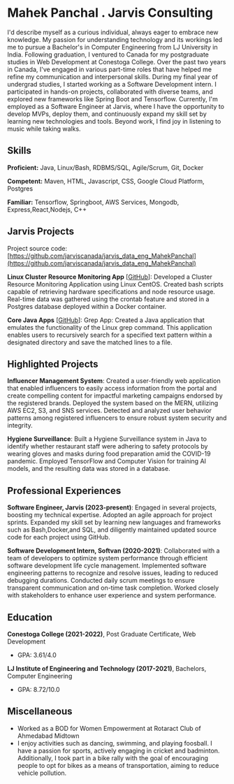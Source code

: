 # Mahek Panchal . Jarvis Consulting

I'd describe myself as a curious individual, always eager to embrace new knowledge. My passion for understanding technology and its workings led me to pursue a Bachelor's in Computer Engineering from LJ University in India. Following graduation, I ventured to Canada for my postgraduate studies in Web Development at Conestoga College. Over the past two years in Canada, I've engaged in various part-time roles that have helped me refine my communication and interpersonal skills. During my final year of undergrad studies, I started working as a Software Development intern. I participated in hands-on projects, collaborated with diverse teams, and explored new frameworks like Spring Boot and Tensorflow. Currently, I'm employed as a Software Engineer at Jarvis, where I have the opportunity to develop MVPs, deploy them, and continuously expand my skill set by learning new technologies and tools. Beyond work, I find joy in listening to music while taking walks.

## Skills

**Proficient:** Java, Linux/Bash, RDBMS/SQL, Agile/Scrum, Git, Docker

**Competent:** Maven, HTML, Javascript, CSS, Google Cloud Platform, Postgres

**Familiar:** Tensorflow, Springboot, AWS Services, Mongodb, Express,React,Nodejs, C++

## Jarvis Projects

Project source code: [https://github.com/jarviscanada/jarvis_data_eng_MahekPanchal](https://github.com/jarviscanada/jarvis_data_eng_MahekPanchal)


**Linux Cluster Resource Monitoring App** [[GitHub](https://github.com/jarviscanada/jarvis_data_eng_MahekPanchal/tree/master/linux_sql)]: Developed a Cluster Resource Monitoring Application using Linux CentOS. Created bash scripts capable of retrieving hardware specifications and node resource usage. Real-time data was gathered using the crontab feature and stored in a Postgres database deployed within a Docker container.

**Core Java Apps** [[GitHub](https://github.com/jarviscanada/jarvis_data_eng_MahekPanchal/tree/master/core_java)]: Grep App: Created a Java application that emulates the functionality of the Linux grep command. This application enables users to recursively search for a specified text pattern within a designated directory and save the matched lines to a file.


## Highlighted Projects
**Influencer Management System**: Created a user-friendly web application that enabled influencers to easily access information from the portal and create compelling content for impactful marketing campaigns endorsed by the registered brands. Deployed the system based on the MERN, utilizing AWS EC2, S3, and SNS services. Detected and analyzed user behavior patterns among registered influencers to ensure robust system security and integrity.

**Hygiene Surveillance**: Built a Hygiene Surveillance system in Java to identify whether restaurant staff were adhering to safety protocols by wearing gloves and masks during food preparation amid the COVID-19 pandemic. Employed TensorFlow and Computer Vision for training AI models, and the resulting data was stored in a database.


## Professional Experiences

**Software Engineer, Jarvis (2023-present)**: Engaged in several projects, boosting my technical expertise. Adopted an agile approach for project sprints. Expanded my skill set by learning new languages and frameworks such as Bash,Docker,and SQL, and diligently maintained updated source code for each project using GitHub.

**Software Development Intern, Softvan (2020-2021)**: Collaborated with a team of developers to optimize system performance through efficient software development life cycle management. Implemented software engineering patterns to recognize and resolve issues, leading to reduced debugging durations. Conducted daily scrum meetings to ensure transparent communication and on-time task completion. Worked closely with stakeholders to enhance user experience and system performance.


## Education
**Conestoga College (2021-2022)**, Post Graduate Certificate, Web Development
- GPA: 3.61/4.0

**LJ Institute of Engineering and Technology (2017-2021)**, Bachelors, Computer Engineering
- GPA: 8.72/10.0


## Miscellaneous
- Worked as a BOD for Women Empowerment at Rotaract Club of Ahmedabad Midtown
- I enjoy activities such as dancing, swimming, and playing foosball. I have a passion for sports, actively engaging in cricket and badminton. Additionally, I took part in a bike rally with the goal of encouraging people to opt for bikes as a means of transportation, aiming to reduce vehicle pollution.